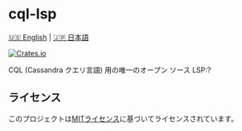 # cql-lsp

[🇺🇸 English](README.md) | [🇯🇵 日本語](README_jap.md)

[![Crates.io](https://img.shields.io/crates/v/cql_lsp.svg)](https://crates.io/crates/cql_lsp)

CQL (Cassandra クエリ言語) 用の唯一のオープン ソース LSP:?

## ライセンス

このプロジェクトは[MITライセンス](LICENSE)に基づいてライセンスされています。
